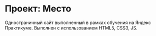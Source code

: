 # Проект: Место

Одностраничный сайт выполненный в рамках обучения на Яндекс Практикуме.
Выполнен с использованием HTML5, CSS3, JS.

